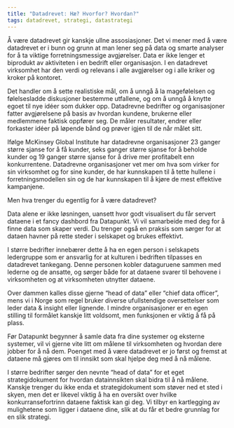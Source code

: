 ```yaml
---
title: "Datadrevet: Hæ? Hvorfor? Hvordan?"
tags: datadrevet, strategi, datastrategi
---
```

Å være datadrevet gir kanskje ullne assosiasjoner. Det vi mener med å være datadrevet er i bunn og grunn at man lener seg på data og smarte analyser for å ta viktige forretningsmessige avgjørelser. Data er ikke lenger et biprodukt av aktiviteten i en bedrift eller organisasjon. I en datadrevet virksomhet har den verdi og relevans i alle avgjørelser og i alle kriker og kroker på kontoret.

Det handler om å sette realistiske mål, om å unngå å la magefølelsen og følelsesladde diskusjoner bestemme utfallene, og om å unngå å knytte egoet til nye idéer som dukker opp. Datadrevne bedrifter og organisasjoner fatter avgjørelsene på basis av hvordan kundene, brukerne eller medlemmene faktisk oppfører seg. De måler resultater, endrer eller forkaster idéer på løpende bånd og prøver igjen til de når målet sitt. 

Ifølge McKinsey Global Institute har datadrevne organisasjoner 23 ganger større sjanse for å få kunder, seks ganger større sjanse for å beholde kunder og 19 ganger større sjanse for å drive mer profitabelt enn konkurrentene. Datadrevne organisasjoner vet mer om hva som virker for sin virksomhet og for sine kunder, de har kunnskapen til å tette hullene i forretningsmodellen sin og de har kunnskapen til å kjøre de mest effektive kampanjene. 

Men hva trenger du egentlig for å være datadrevet? 

Data alene er ikke løsningen, uansett hvor godt visualisert du får servert dataene i et fancy dashbord fra Datapunkt. Vi vil samarbeide med deg for å finne data som skaper verdi. Du trenger også en praksis som sørger for at dataen havner på rette steder i selskapet og brukes effektivt. 

I større bedrifter innebærer dette å ha en egen person i selskapets ledergruppe som er ansvarlig for at kulturen i bedriften tilpasses en datadrevet tankegang. Denne personen kobler dataguruene sammen med lederne og de ansatte, og sørger både for at dataene svarer til behovene i virksomheten og at virksomheten utnytter dataene. 

Over dammen kalles disse gjerne “head of data” eller “chief data officer”, mens vi i Norge som regel bruker diverse ufullstendige oversettelser som leder data & insight eller lignende. I mindre organisasjoner er en egen stilling til formålet kanskje litt voldsomt, men funksjonen er viktig å få på plass. 

Før Datapunkt begynner å samle data fra dine systemer og eksterne systemer, vil vi gjerne vite litt om målene til virksomheten og hvordan dere jobber for å nå dem. Poenget med å være datadrevet er jo først og fremst at dataene må gjøres om til innsikt som skal hjelpe deg med å nå målene. 

I større bedrifter sørger den nevnte “head of data” for et eget strategidokument for hvordan datainnsikten skal bidra til å nå målene. Kanskje trenger du ikke enda et strategidokument som støver ned et sted i skyen, men det er likevel viktig å ha en oversikt over hvilke konkurransefortrinn dataene faktisk kan gi deg. Vi tilbyr en kartlegging av mulighetene som ligger i dataene dine, slik at du får et bedre grunnlag for en slik strategi. 
